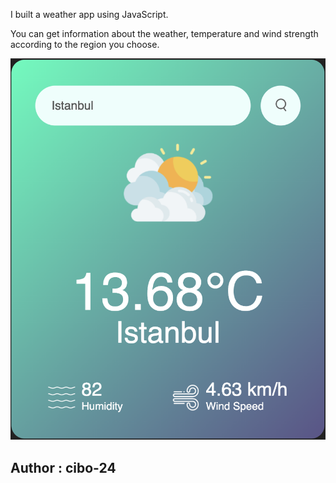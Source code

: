 I built a weather app using JavaScript. 

You can get information about the weather, temperature and wind strength according to the region you choose.

<img src="./weather-app.png" alt="weather app images">

## Author : cibo-24